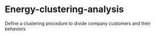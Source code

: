 # Energy-clustering-analysis
Define a clustering procedure to divide company customers and their behaviors
